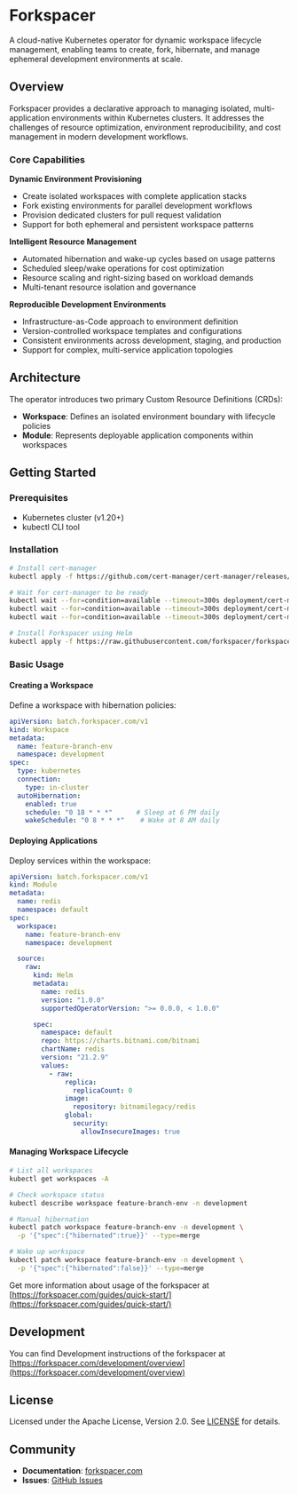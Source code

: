 # Forkspacer

A cloud-native Kubernetes operator for dynamic workspace lifecycle management, enabling teams to create, fork, hibernate, and manage ephemeral development environments at scale.

## Overview

Forkspacer provides a declarative approach to managing isolated, multi-application environments within Kubernetes clusters. It addresses the challenges of resource optimization, environment reproducibility, and cost management in modern development workflows.

### Core Capabilities

**Dynamic Environment Provisioning**
- Create isolated workspaces with complete application stacks
- Fork existing environments for parallel development workflows
- Provision dedicated clusters for pull request validation
- Support for both ephemeral and persistent workspace patterns

**Intelligent Resource Management**
- Automated hibernation and wake-up cycles based on usage patterns
- Scheduled sleep/wake operations for cost optimization
- Resource scaling and right-sizing based on workload demands
- Multi-tenant resource isolation and governance

**Reproducible Development Environments**
- Infrastructure-as-Code approach to environment definition
- Version-controlled workspace templates and configurations
- Consistent environments across development, staging, and production
- Support for complex, multi-service application topologies

## Architecture

The operator introduces two primary Custom Resource Definitions (CRDs):

- **Workspace**: Defines an isolated environment boundary with lifecycle policies
- **Module**: Represents deployable application components within workspaces

## Getting Started

### Prerequisites

- Kubernetes cluster (v1.20+)
- kubectl CLI tool

### Installation

```bash
# Install cert-manager
kubectl apply -f https://github.com/cert-manager/cert-manager/releases/download/v1.18.2/cert-manager.yaml

# Wait for cert-manager to be ready
kubectl wait --for=condition=available --timeout=300s deployment/cert-manager -n cert-manager
kubectl wait --for=condition=available --timeout=300s deployment/cert-manager-cainjector -n cert-manager
kubectl wait --for=condition=available --timeout=300s deployment/cert-manager-webhook -n cert-manager

# Install Forkspacer using Helm
kubectl apply -f https://raw.githubusercontent.com/forkspacer/forkspacer/$(curl -s https://api.github.com/repos/forkspacer/forkspacer/tags | grep -m 1 '"name"' | cut -d'"' -f4)/dist/install.yaml
```

### Basic Usage

#### Creating a Workspace

Define a workspace with hibernation policies:

```yaml
apiVersion: batch.forkspacer.com/v1
kind: Workspace
metadata:
  name: feature-branch-env
  namespace: development
spec:
  type: kubernetes
  connection:
    type: in-cluster
  autoHibernation:
    enabled: true
    schedule: "0 18 * * *"      # Sleep at 6 PM daily
    wakeSchedule: "0 8 * * *"    # Wake at 8 AM daily
```

#### Deploying Applications

Deploy services within the workspace:

```yaml
apiVersion: batch.forkspacer.com/v1
kind: Module
metadata:
  name: redis
  namespace: default
spec:
  workspace:
    name: feature-branch-env
    namespace: development

  source:
    raw:
      kind: Helm
      metadata:
        name: redis
        version: "1.0.0"
        supportedOperatorVersion: ">= 0.0.0, < 1.0.0"

      spec:
        namespace: default
        repo: https://charts.bitnami.com/bitnami
        chartName: redis
        version: "21.2.9"
        values:
          - raw:
              replica:
                replicaCount: 0
              image:
                repository: bitnamilegacy/redis
              global:
                security:
                  allowInsecureImages: true
```

#### Managing Workspace Lifecycle

```bash
# List all workspaces
kubectl get workspaces -A

# Check workspace status
kubectl describe workspace feature-branch-env -n development

# Manual hibernation
kubectl patch workspace feature-branch-env -n development \
  -p '{"spec":{"hibernated":true}}' --type=merge

# Wake up workspace
kubectl patch workspace feature-branch-env -n development \
  -p '{"spec":{"hibernated":false}}' --type=merge
```

Get more information about usage of the forkspacer at [https://forkspacer.com/guides/quick-start/](https://forkspacer.com/guides/quick-start/)

## Development

You can find Development instructions of the forkspacer at [https://forkspacer.com/development/overview](https://forkspacer.com/development/overview)

## License

Licensed under the Apache License, Version 2.0. See [LICENSE](LICENSE) for details.

## Community

- **Documentation**: [forkspacer.com](https://forkspacer.com)
- **Issues**: [GitHub Issues](https://github.com/forkspacer/forkspacer/issues)
